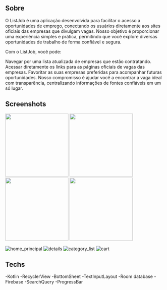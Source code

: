 ## Sobre
O ListJob é uma aplicação desenvolvida para facilitar o acesso a oportunidades de emprego, conectando os usuários diretamente aos sites oficiais das empresas que divulgam vagas. Nosso objetivo é proporcionar uma experiência simples e prática, permitindo que você explore diversas oportunidades de trabalho de forma confiável e segura.

Com o ListJob, você pode:

Navegar por uma lista atualizada de empresas que estão contratando.
Acessar diretamente os links para as páginas oficiais de vagas das empresas.
Favoritar as suas empresas preferidas para acompanhar futuras oportunidades.
Nosso compromisso é ajudar você a encontrar a vaga ideal com transparência, centralizando informações de fontes confiáveis em um só lugar.

## Screenshots
<img src = "https://github.com/user-attachments/assets/2ac93566-8cb6-4ca5-8aa8-8aab865ba272" width="200"/>

<img src = "https://github.com/user-attachments/assets/2780419d-7359-442f-ac8c-f2d2dca8698c" width="200"/>
<img src = "https://github.com/user-attachments/assets/c4a74655-0038-438f-94e9-b5c7b516ede3" width="200"/>
<img src = "https://github.com/user-attachments/assets/160dd6a3-9f61-409d-a6ec-17de93b8cc6d" width="200"/>





![home_principal]()
![details]()
![category_list]()
![cart]()


## Techs
-Kotlin
-RecyclerView
-BottomSheet 
-TextInputLayout 
-Room database 
-Firebase
-SearchQuery
-ProgressBar
